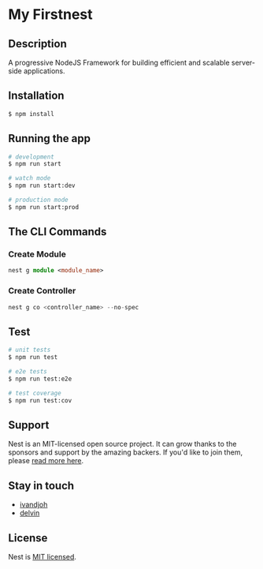 # My Firstnest

## Description

A progressive NodeJS Framework for building efficient and scalable server-side applications.

## Installation

```bash
$ npm install
```

## Running the app

```bash
# development
$ npm run start

# watch mode
$ npm run start:dev

# production mode
$ npm run start:prod
```

## The CLI Commands

### Create Module

```typescript
nest g module <module_name>
```

### Create Controller

```typescript
nest g co <controller_name> --no-spec
```

## Test

```bash
# unit tests
$ npm run test

# e2e tests
$ npm run test:e2e

# test coverage
$ npm run test:cov
```

## Support

Nest is an MIT-licensed open source project. It can grow thanks to the sponsors and support by the amazing backers. If you'd like to join them, please [read more here](https://docs.nestjs.com/support).

## Stay in touch

- [ivandjoh](https://linkedin.com/en/ivandjoh)
- [delvin](https://github.com/delvincakep)

## License

Nest is [MIT licensed](LICENSE).
